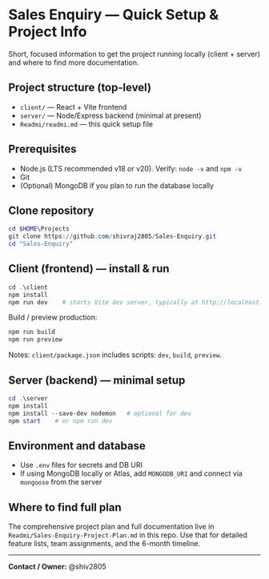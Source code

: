 # Sales Enquiry — Quick Setup & Project Info

 Short, focused information to get the project running locally (client + server) and where to find more documentation.

 ## Project structure (top-level)
 - `client/` — React + Vite frontend
 - `server/` — Node/Express backend (minimal at present)
 - `Readmi/readmi.md` — this quick setup file

 ## Prerequisites
 - Node.js (LTS recommended v18 or v20). Verify: `node -v` and `npm -v`
 - Git
 - (Optional) MongoDB if you plan to run the database locally

 ## Clone repository
 ```powershell
 cd $HOME\Projects
 git clone https://github.com/shivraj2805/Sales-Enquiry.git
 cd "Sales-Enquiry"
 ```

 ## Client (frontend) — install & run
 ```powershell
 cd .\client
 npm install
 npm run dev    # starts Vite dev server, typically at http://localhost:5173
 ```

 Build / preview production:
 ```powershell
 npm run build
 npm run preview
 ```

 Notes: `client/package.json` includes scripts: `dev`, `build`, `preview`.

 ## Server (backend) — minimal setup

 
 ```powershell
 cd .\server
 npm install
 npm install --save-dev nodemon   # optional for dev
 npm start    # or npm run dev
 ```

 ## Environment and database
 - Use `.env` files for secrets and DB URI 
 - If using MongoDB locally or Atlas, add `MONGODB_URI` and connect via `mongoose` from the server

 ## Where to find full plan
 The comprehensive project plan and full documentation live in `Readmi/Sales-Enquiry-Project-Plan.md` in this repo. Use that for detailed feature lists, team assignments, and the 6-month timeline.

 ---

 **Contact / Owner:** @shiv2805
